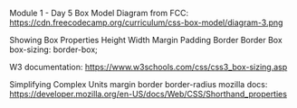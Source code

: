 Module 1 - Day 5
Box Model
Diagram from FCC: https://cdn.freecodecamp.org/curriculum/css-box-model/diagram-3.png

Showing Box Properties
Height
Width
Margin
Padding
Border
Border Box
box-sizing: border-box;

W3 documentation: https://www.w3schools.com/css/css3_box-sizing.asp

Simplifying Complex Units
margin
border
border-radius
mozilla docs: https://developer.mozilla.org/en-US/docs/Web/CSS/Shorthand_properties
